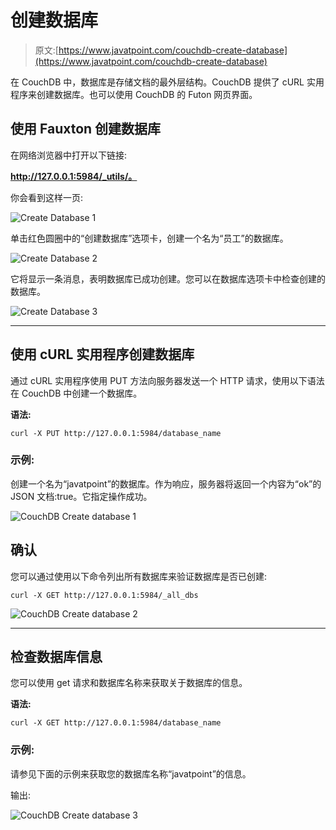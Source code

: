 # 创建数据库

> 原文:[https://www.javatpoint.com/couchdb-create-database](https://www.javatpoint.com/couchdb-create-database)

在 CouchDB 中，数据库是存储文档的最外层结构。CouchDB 提供了 cURL 实用程序来创建数据库。也可以使用 CouchDB 的 Futon 网页界面。

## 使用 Fauxton 创建数据库

在网络浏览器中打开以下链接:

**http://127.0.0.1:5984/_utils/。**

你会看到这样一页:

![Create Database 1](../Images/011bbba3d5e0dd9ebe71570c65474313.png)

单击红色圆圈中的“创建数据库”选项卡，创建一个名为“员工”的数据库。

![Create Database 2](../Images/d4326f57e328d48c6d458f6c997aafff.png)

它将显示一条消息，表明数据库已成功创建。您可以在数据库选项卡中检查创建的数据库。

![Create Database 3](../Images/85de8c07d1f4d9803b70b9cbd6078581.png)

* * *

## 使用 cURL 实用程序创建数据库

通过 cURL 实用程序使用 PUT 方法向服务器发送一个 HTTP 请求，使用以下语法在 CouchDB 中创建一个数据库。

**语法:**

```
curl -X PUT http://127.0.0.1:5984/database_name

```

### 示例:

创建一个名为“javatpoint”的数据库。作为响应，服务器将返回一个内容为“ok”的 JSON 文档:true。它指定操作成功。

![CouchDB Create database 1](../Images/65c1b4837ea5eb8546758f3cad996e88.png)

## 确认

您可以通过使用以下命令列出所有数据库来验证数据库是否已创建:

```
curl -X GET http://127.0.0.1:5984/_all_dbs

```

![CouchDB Create database 2](../Images/27e5873d62540d5eea6a1d626207e312.png)

* * *

## 检查数据库信息

您可以使用 get 请求和数据库名称来获取关于数据库的信息。

**语法:**

```
curl -X GET http://127.0.0.1:5984/database_name

```

### 示例:

请参见下面的示例来获取您的数据库名称“javatpoint”的信息。

输出:

![CouchDB Create database 3](../Images/f29eab6c552c9b45e052fa70811d52fa.png)